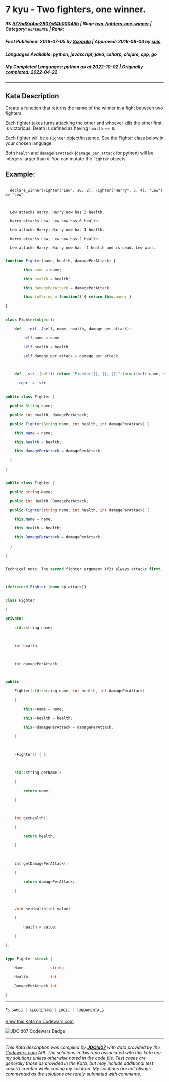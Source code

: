 # 7 kyu - Two fighters, one winner.

##### **ID**: [577bd8d4ae2807c64b00045b](https://www.codewars.com/kata/577bd8d4ae2807c64b00045b) | **Slug**: [two-fighters-one-winner](https://www.codewars.com/kata/577bd8d4ae2807c64b00045b) | **Category**: `REFERENCE` | **Rank**: <span style="color:white">7 kyu</span>

##### **First Published**: 2016-07-05 ***by*** [Scopula](https://www.codewars.com/users/Scopula) | **Approved**: 2016-08-03 ***by*** [suic](https://www.codewars.com/users/suic)

##### **Languages Available**: python, javascript, java, csharp, clojure, cpp, go

##### **My Completed Languages**: python ***as at*** 2022-10-02 | **Originally completed**: 2022-04-22

---

## Kata Description


Create a function that returns the name of the winner in a fight between two fighters.



Each fighter takes turns attacking the other and whoever kills the other first is victorious. Death is defined as having `health <= 0`.



Each fighter will be a `Fighter` object/instance. See the Fighter class below in your chosen language.



Both `health` and `damagePerAttack` (`damage_per_attack` for python) will be integers larger than `0`. You can mutate the `Fighter` objects.



## Example:

```

  declare_winner(Fighter("Lew", 10, 2), Fighter("Harry", 5, 4), "Lew") => "Lew"

  

  Lew attacks Harry; Harry now has 3 health.

  Harry attacks Lew; Lew now has 6 health.

  Lew attacks Harry; Harry now has 1 health.

  Harry attacks Lew; Lew now has 2 health.

  Lew attacks Harry: Harry now has -1 health and is dead. Lew wins.

```



```javascript

function Fighter(name, health, damagePerAttack) {

		this.name = name;

		this.health = health;

		this.damagePerAttack = damagePerAttack;

		this.toString = function() { return this.name; }

}

```

```python

class Fighter(object):

    def __init__(self, name, health, damage_per_attack):

        self.name = name

        self.health = health

        self.damage_per_attack = damage_per_attack

        

    def __str__(self): return "Fighter({}, {}, {})".format(self.name, self.health, self.damage_per_attack)

    __repr__=__str__

```

```java

public class Fighter {

  public String name;

  public int health, damagePerAttack;

  public Fighter(String name, int health, int damagePerAttack) {

    this.name = name;

    this.health = health;

    this.damagePerAttack = damagePerAttack;

  }

}

```

```csharp

public class Fighter {

  public string Name;

  public int Health, DamagePerAttack;

  public Fighter(string name, int health, int damagePerAttack) {

    this.Name = name;

    this.Health = health;

    this.DamagePerAttack = damagePerAttack;

  }

}

```

```clojure

Technical note: The second fighter argument (f2) always attacks first.



(defrecord Fighter [name hp attack])

```

```cpp

class Fighter

{

private:

    std::string name;

    

    int health;

    

    int damagePerAttack;



public:

    Fighter(std::string name, int health, int damagePerAttack)

    {

        this->name = name;

        this->health = health;

        this->damagePerAttack = damagePerAttack;

    }

    

    ~Fighter() { };

    

    std::string getName()

    {

        return name;

    }

    

    int getHealth()

    {

        return health;

    }

    

    int getDamagePerAttack()

    {

        return damagePerAttack;

    }

    

    void setHealth(int value)

    {

        health = value;

    }

};

```

```go

type Fighter struct {

	Name            string

	Health          int

	DamagePerAttack int

}

```



---


🏷 `GAMES | ALGORITHMS | LOGIC | FUNDAMENTALS`


[View this Kata on Codewars.com](https://www.codewars.com/kata/577bd8d4ae2807c64b00045b)

![](https://www.codewars.com/users/jdold07/badges/large "JDOld07 Codewars Badge")

---

###### *This Kata description was compiled by [**JDOld07**](https://tpstech.dev) with data provided by the [Codewars.com](https://www.codewars.com) API.  The solutions in this repo associated with this kata are my solutions unless otherwise noted in the code file.  Test cases are generally those as provided in the Kata, but may include additional test cases I created while coding my solution.  My solutions are not always commented as the solutions are rarely submitted with comments.*
